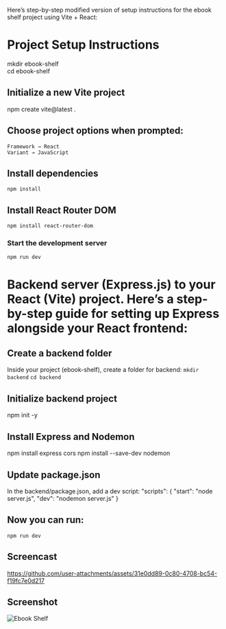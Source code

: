Here’s step-by-step modified version of  setup instructions for the ebook shelf project using Vite + React:


# Project Setup Instructions
mkdir ebook-shelf <br/> 
cd ebook-shelf

## Initialize a new Vite project
npm create vite@latest .  

## Choose project options when prompted:
`Framework → React` <br/>
`Variant → JavaScript`

## Install dependencies
`npm install`

## Install React Router DOM
`npm install react-router-dom`

### Start the development server
`npm run dev`


# Backend server (Express.js) to your React (Vite) project. Here’s a step-by-step guide for setting up Express alongside your React frontend:

## Create a backend folder
Inside your project (ebook-shelf), create a folder for backend:
`mkdir backend`
`cd backend`

## Initialize backend project
npm init -y

## Install Express and Nodemon
npm install express cors
npm install --save-dev nodemon

## Update package.json
In the backend/package.json, add a dev script:
"scripts": {
  "start": "node server.js",
  "dev": "nodemon server.js"
}

## Now you can run:
`npm run dev`

## Screencast
https://github.com/user-attachments/assets/31e0dd89-0c80-4708-bc54-f19fc7e0d217

## Screenshot
![Ebook Shelf](https://github.com/user-attachments/assets/33a7a333-b7cd-4833-a52a-f5794a9e1192)


